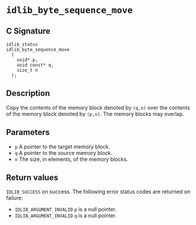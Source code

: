 # `idlib_byte_sequence_move`

## C Signature
```
idlib_status
idlib_byte_sequence_move
  (
    void* p,
    void const* q,
    size_t n
  );
```

## Description
Copy the contents of the memory block denoted by `(q,n)` over the contents of the memory block denoted by `(p,n)`.
The memory blocks may overlap.

## Parameters
- `p` A pointer to the target memory block.
- `q` A pointer to the source memory block.
- `n` The size, in elements, of the memory blocks.

## Return values
`IDLIB_SUCCESS` on success.
The following error status codes are returned on failure:
- `IDLIB_ARGUMENT_INVALID` `p` is a null pointer.
- `IDLIB_ARGUMENT_INVALID` `q` is a null pointer.
